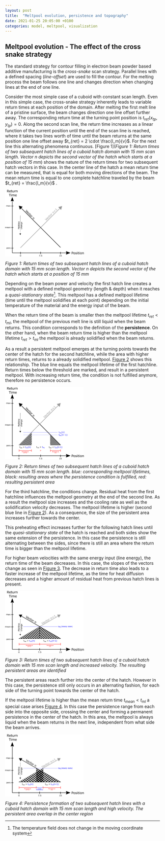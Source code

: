 ```yaml
---
layout: post
title:  "Meltpool evolution, persistence and topography"
date: 2021-01-25 20:05:00 +0100
categories: model, meltpool, visualization
---
```


## Meltpool evolution - The effect of the cross snake strategy

The standard strategy for contour filling in electron beam powder based additive manufacturing is the *cross-snake* scan strategy. Parallel lines with a defined spacing (*line-offset*) are used to fill the contour. For the melting process the beam follows one line and changes direction when changing lines at the end of one line.

Consider the most simple case of a cuboid with constant scan length. Even in this simple case, the cross-snake strategy inherently leads to variable return times at each position of the domain. After melting the first melt line of a pristine surface, the beam changes direction one line offset further away. The corresponding return time at the turning point position is $t_{ret}(x_{tp}, y_{tp})=0$. Along the second scan line, the return time increases as a linear function of the current position until the end of the scan line is reached, where it takes two lines worth of time until the beam returns at the same position one line offset away $t_{ret} = 2 \cdot \frac{l_m}{v}$. For the next line this alternating phenomena continuous. [Figure 1](*Figure 1: Return times of two subsequent hatch lines of  a cuboid hatch domain with 15 mm scan length. Vector n depicts the second vector of the hatch which starts at a position of 15 mm*) shows the nature of the return times for two subsequent hatch vectors in this case. In the center line of the hatch a mean return time can be measured, that is equal for both moving directions of the beam. The mean return time is equal to one complete hatchline traveled by the beam $t_{ret} = \frac{l_m}{v}$ . 

<img src="https://github.com/theexitstrategy/theexitstrategy.github.io/blob/master/assets/img/Return_times.png" align="center" alt="Return_times" style="zoom:25%;"  />



*Figure 1: Return times of two subsequent hatch lines of  a cuboid hatch domain with 15 mm scan length. Vector n depicts the second vector of the hatch which starts at a position of 15 mm*

Depending on the beam power and velocity the first hatch line creates a meltpool with a defined meltpool geometry (length & depth) when it reaches a *quasi-stationary state*[^1]. This meltpool has a defined meltpool lifetime (time until the meltpool solidifies at each point) depending on the initial temperature of the material and the energy input of the beam.

When the return time of the beam is smaller then the meltpool lifetime $t_{ret} <t_{ml}$, the meltpool of the previous melt line is still liquid when the beam returns. This condition corresponds to the definition of the **persistence**.  On the other hand, when the beam return time is higher than the meltpool lifetime $t_{ret} > t_{ml}$ the meltpool is already solidified when the beam returns. 

As a result a persistent meltpool emerges at the turning points towards the center of the hatch for the second hatchline, while the area with higher return times, returns to a already solidified meltpool. [Figure 2]() shows this relationship. The blue line equals the meltpool lifetime of the first hatchline. Return times below the threshold are marked, and result in a persistent meltpool. With increasing return time, the condition is not fulfilled anymore, therefore no persistence occurs.

<img src="https://github.com/theexitstrategy/theexitstrategy.github.io/blob/master/assets/img/Return_times_Meltpool_Lifetime_Persistence_increase.png" align="center" alt="Return_times" style="zoom:25%;"  />

*Figure 2: Return times of two subsequent hatch lines of a cuboid hatch domain with 15 mm scan length. blue: corresponding meltpool lifetimes, black: resulting areas where the persistence condition is fulfilled, red: resulting persistent area*

For the third hatchline, the conditions change. Residual heat from the first hatchline influences the meltpool geometry at the end of the second line. As a result the meltpool size increases and the cooling rate as well as the solidification velocity decreases. The meltpool lifetime is higher (second blue line in [Figure 2]()). As a consequence, the size of the persistent area increases further towards the center. 

This preheating effect increases further for the following hatch lines until the *quasi-stationary state* of the hatch is reached and both sides show the same extension of the persistence. In this case the persistence is still alternating between the sides, since there is still an area where the return time is bigger than the meltpool lifetime.

For higher beam velocities with the same energy input (line energy), the return time of the beam decreases. In this case, the slopes of the vectors change as seen in [Figure 3](). The decrease in return time also leads to a faster increase of the meltpool lifetime, as the time for heat diffusion decreases and a higher amount of residual heat from previous hatch lines is present. 

<img src="https://github.com/theexitstrategy/theexitstrategy.github.io/blob/master/assets/img/Return_times_Meltpool_Lifetime_Persistence_higher_velocity.png" align="center" alt="Return_times" style="zoom:25%;"  />

*Figure 3: Return times of two subsequent hatch lines of a cuboid hatch domain with 15 mm scan length and increased velocity. The resulting persistent areas are identified*

The persistent areas reach further into the center of the hatch. However in this case, the persistence still only occurs in an alternating fashion, for each side of the turning point towards the center of the hatch.

If the meltpool lifetime is higher than the mean return time $t_{mean} < t_{ml}$ a special case arises [Figure 4](). In this case the persistence range from each side into the opposite side, crossing the center and forming a permanent persistence in the center of the hatch. In this area, the meltpool is always liquid when the beam returns in the next line, independent from what side the beam arrives.

<img src="https://github.com/theexitstrategy/theexitstrategy.github.io/blob/master/assets/img/Return_times_Meltpool_Lifetime_Persistence_higher_velocity_overlapp.png" align="center" alt="Return_times" style="zoom:25%;"  />

*Figure 4: Persistence formation of two subsequent hatch lines with a cuboid hatch domain with 15 mm scan length and high velocity. The persistent area overlap in the center region*



[^1]: The temperature field does not change in the moving  coordinate system


